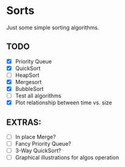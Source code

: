 # Sorts
Just some simple sorting algorithms.


## TODO
- [x] Priority Queue
- [x] QuickSort
- [ ] HeapSort
- [x] Mergesort
- [x] BubbleSort
- [ ] Test all algorithms
- [x] Plot relationship between time vs. size

## EXTRAS:
- [ ] In place Merge?
- [ ] Fancy Priority Queue?
- [ ] 3-Way QuickSort?
- [ ] Graphical illustrations for algos operation
